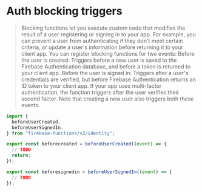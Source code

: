 # Auth blocking triggers
> Blocking functions let you execute custom code that modifies the result of a user registering or signing in to your app. For example, you can prevent a user from authenticating if they don't meet certain criteria, or update a user's information before returning it to your client app.
You can register blocking functions for two events:
Before the user is created: Triggers before a new user is saved to the Firebase Authentication database, and before a token is returned to your client app.
Before the user is signed in: Triggers after a user's credentials are verified, but before Firebase Authentication returns an ID token to your client app. If your app uses multi-factor authentication, the function triggers after the user verifies their second factor. Note that creating a new user also triggers both these events.


```jsx
import {
  beforeUserCreated,
  beforeUserSignedIn,
} from "firebase-functions/v2/identity";

export const beforecreated = beforeUserCreated((event) => {
  // TODO
  return;
});

export const beforesignedin = beforeUserSignedIn((event) => {
  // TODO
});
```
